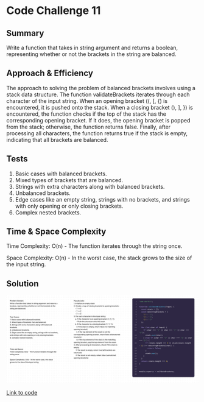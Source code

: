 # Code Challenge 11

## Summary
Write a function that takes in string argument and returns a boolean, representing whether or not the brackets in the string are balanced.

## Approach & Efficiency

The approach to solving the problem of balanced brackets involves using a stack data structure. The function validateBrackets iterates through each character of the input string. When an opening bracket ((, [, {) is encountered, it is pushed onto the stack. When a closing bracket (), ], }) is encountered, the function checks if the top of the stack has the corresponding opening bracket. If it does, the opening bracket is popped from the stack; otherwise, the function returns false. Finally, after processing all characters, the function returns true if the stack is empty, indicating that all brackets are balanced.
## Tests
1. Basic cases with balanced brackets.
2. Mixed types of brackets that are balanced.
3. Strings with extra characters along with balanced brackets.
4. Unbalanced brackets.
5. Edge cases like an empty string, strings with no brackets, and strings with only opening or only closing brackets.
6. Complex nested brackets.

## Time & Space Complexity

Time Complexity: O(n) - The function iterates through the string once.

Space Complexity: O(n) - In the worst case, the stack grows to the size of the input string.

## Solution

![Whiteboard Solution](./brackets.png)

[Link to code](./index.js)
